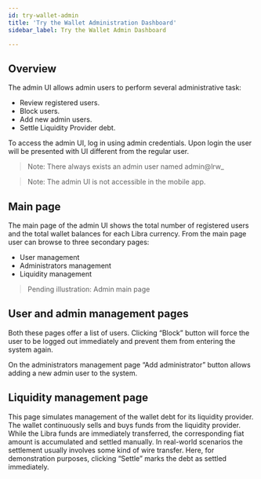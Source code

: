 ```yaml
---
id: try-wallet-admin
title: 'Try the Wallet Administration Dashboard'
sidebar_label: Try the Wallet Admin Dashboard 

---
```



## Overview

The admin UI allows admin users to perform several administrative task:



*   Review registered users.
*   Block users.
*   Add new admin users.
*   Settle Liquidity Provider debt.

To access the admin UI, log in using admin credentials. Upon login the user will be presented with UI different from the regular user.


>
>    Note: There always exists an admin user named admin@lrw_
>

> 
>    Note: The admin UI is not accessible in the mobile app. 
>


## Main page

The main page of the admin UI shows the total number of registered users and the total wallet balances for each Libra currency. From the main page user can browse to three secondary pages:



*   User management
*   Administrators management
*   Liquidity management

>
> Pending illustration: Admin main page 
>




## User and admin management pages

Both these pages offer a list of users. Clicking “Block” button will force the user to be logged out immediately and prevent them from entering the system again.

On the administrators management page “Add administrator” button allows adding a new admin user to the system.


## Liquidity management page

This page simulates management of the wallet debt for its liquidity provider. The wallet continuously sells and buys funds from the liquidity provider. While the Libra funds are immediately transferred, the corresponding fiat amount is accumulated and settled manually. In real-world scenarios the settlement usually involves some kind of wire transfer. Here, for demonstration purposes, clicking “Settle” marks the debt as settled immediately.
